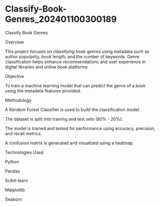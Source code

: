 # Classify-Book-Genres_202401100300189
Classify Book Genres

Overview

This project focuses on classifying book genres using metadata such as author popularity, book length, and the number of keywords. Genre classification helps enhance recommendations and user experience in digital libraries and online book platforms.

Objective

To train a machine learning model that can predict the genre of a book using the metadata features provided.

Methodology

A Random Forest Classifier is used to build the classification model.

The dataset is split into training and test sets (80% - 20%).

The model is trained and tested for performance using accuracy, precision, and recall metrics.

A confusion matrix is generated and visualized using a heatmap.

Technologies Used

Python

Pandas

Scikit-learn

Matplotlib

Seaborn




